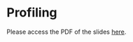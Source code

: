 # Profiling

Please access the PDF of the slides [here](https://github.com/henryiii/se-for-sci/blob/main/content/week10/profiling_stone_teyssier_slides.pdf).

